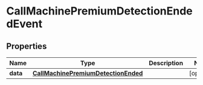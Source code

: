 # CallMachinePremiumDetectionEndedEvent

## Properties
Name | Type | Description | Notes
------------ | ------------- | ------------- | -------------
**data** | [**CallMachinePremiumDetectionEnded**](CallMachinePremiumDetectionEnded.md) |  |  [optional]
